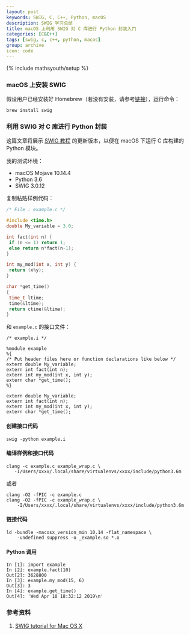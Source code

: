 ```yaml
---
layout: post
keywords: SWIG, C, C++, Python, macOS
description: SWIG 学习总结
title: macOS 上利用 SWIG 对 C 库进行 Python 封装入门
categories: [C&C++]
tags: [swig, c, c++, python, macos]
group: archive
icon: code
---
```

{% include mathsyouth/setup %}


### macOS 上安装 SWIG

假设用户已经安装好 Homebrew（若没有安装，请参考[链接](http://macappstore.org/swig/)），运行命令：

```shell
brew install swig
```

### 利用 SWIG 对 C 库进行 Python 封装

这篇文章将展示 [SWIG 教程](http://www.swig.org/tutorial.html) 的更新版本，以便在 macOS 下运行 C 库构建的 Python 模块。

我的测试环境：
* macOS Mojave 10.14.4
* Python 3.6
* SWIG 3.0.12

复制粘贴样例代码：	
```C
/* File : example.c */

#include <time.h>
double My_variable = 3.0;

int fact(int n) {
 if (n <= 1) return 1;
 else return n*fact(n-1);
}

int my_mod(int x, int y) {
 return (x%y);
}

char *get_time()
{
 time_t ltime;
 time(&ltime);
 return ctime(&ltime);
}
```

和 `example.c` 的接口文件：
```
/* example.i */

%module example
%{
/* Put header files here or function declarations like below */
extern double My_variable;
extern int fact(int n);
extern int my_mod(int x, int y);
extern char *get_time();
%}

extern double My_variable;
extern int fact(int n);
extern int my_mod(int x, int y);
extern char *get_time();
```

#### 创建接口代码

```shell
swig -python example.i
```

#### 编译样例和接口代码

```shell
clang -c example.c example_wrap.c \
   -I/Users/xxxx/.local/share/virtualenvs/xxxx/include/python3.6m
```
或者

```shell
clang -O2 -fPIC -c example.c
clang -O2 -fPIC -c example_wrap.c \
    -I/Users/xxxx/.local/share/virtualenvs/xxxx/include/python3.6m
```

#### 链接代码

```shell
ld -bundle -macosx_version_min 10.14 -flat_namespace \
    -undefined suppress -o _example.so *.o
```

#### Python 调用

```ipython
In [1]: import example
In [2]: example.fact(10)
Out[2]: 3628800
In [3]: example.my_mod(15, 6)
Out[3]: 3
In [4]: example.get_time()
Out[4]: 'Wed Apr 10 18:32:12 2019\n'
```

### 参考资料

1. [SWIG tutorial for Mac OS X](https://www.expobrain.net/2011/01/23/swig-tutorial-for-mac-os-x/)